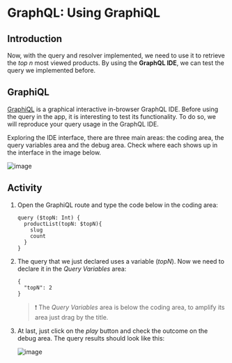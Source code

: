 # GraphQL: Using GraphiQL

## Introduction

Now, with the query and resolver implemented, we need to use it to retrieve the _top n_ most viewed products. By using the **GraphQL IDE**, we can test the query we implemented before.

## GraphiQL

[GraphiQL](https://github.com/graphql/graphiql) is a graphical interactive in-browser GraphQL IDE. Before using the query in the app, it is interesting to test its functionality. To do so, we will reproduce your query usage in the GraphQL IDE.

Exploring the IDE interface, there are three main areas: the coding area, the query variables area and the debug area. Check where each shows up in the interface in the image below.

![image](https://user-images.githubusercontent.com/43679629/83764107-e900ea80-a64f-11ea-969f-116ea896fe2d.png)

## Activity

1. Open the GraphiQL route and type the code below in the coding area:

   ```
   query ($topN: Int) {
     productList(topN: $topN){
       slug
       count
     }
   }
   ```

2. The query that we just declared uses a variable (_topN_). Now we need to declare it in the _Query Variables_ area:

   ```
   {
     "topN": 2
   }
   ```

    > :exclamation: The _Query Variables_ area is below the coding area, to amplify its area just drag by the title.

3. At last, just click on the _play_ button and check the outcome on the debug area. The query results should look like this:

   ![image](https://user-images.githubusercontent.com/43679629/83763622-4c3e4d00-a64f-11ea-9615-435811d411c6.png)
